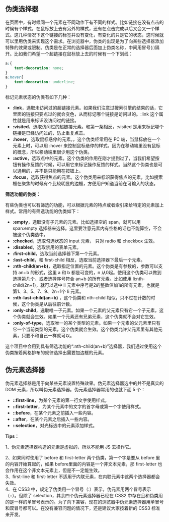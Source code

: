 ## 伪类选择器

在页面中，有时候同一个元素在不同动作下有不同的样式。比如链接在没有点击的时候有个样式，在鼠标放上去有另外的样式，还有在点击完成以后又会又一个样式。这几种情况下这个链接的标签并没有变化，有变化的只是它的状态，这时候就可以里用伪类来实现这个需求。在浏览器中，伪类的出现是为了向某些选择器添加特殊的效果或限制。伪类是在正常的选择器后面加上伪类名称，中间用冒号(:)隔开。比如我们希望一个超链接在鼠标放上去的时候有一个下划线：

```css
a:{
    text-decoration: none;
}
a:hover{
    text-decoration: underline;
}
```

标记元素状态的伪类有如下几种：

- **:link**，选取未访问过的超链接元素。如果我们注意过搜索引擎的结果的话，它里面的链接只要点过的就会变色，从而标记哪个链接是访问过的。:link 这个属性就是用来标识没访问过的链接。
- **:visited**，选取访问过的超链接元素。和第一条相反，:visited 是用来标记哪个链接是已经访问过的，防止重复点击。
- **:hover**，选取鼠标悬停的元素。，这个伪类经常用在 PC 端，当鼠标放在一个元素上时，可以用 :hover 来控制鼠标悬停的样式。因为在移动端里没有鼠标的概念，所以移动端里很少用这个伪类。
- **:active**，选取点中的元素。这个伪类的作用在刚才提到过了，当我们希望按钮有操作反馈的时候，可以用它来标记操作反馈的样式。当然这个伪类也是可以通用的，并不是只能用在按钮上。
- **:focus**，选取获得焦点的元素。这个伪类用来标识获得焦点的元素，比如搜索框在聚焦的时候有个比较明显的边框，方便用户知道当前在可输入的状态。

**筛选功能的伪类：**

有些伪类也可以有筛选的功能，可以根据元素的特点或者索引来给特定的元素加上样式。常用的有筛选功能的伪类如下：

- **:empty**，选取没有子元素的元素。比如选择空的 span，就可以用 span:empty 选择器来选择。这里要注意元素内有空格的话也不能算空，不会被这个伪类选中。
- **:checked**，选取勾选状态的 input 元素， 只对 radio 和 checkbox 生效。
- **:disabled**，选取禁用的表单元素。
- **:first-child**，选取当前选择器下第一个元素。
- **:last-child**，和 first-child 相反，选取当前选择器下最后一个元素。
- **:nth-child(an+b)**，选取指定位置的元素。这个伪类是有参数的，参数可以支持 an+b 的形式，这里 a 和 b 都是可变的，n 从0起。使用这个伪类可以做到选择第几个，或者选择序号符合 an+b 的所有元素。比如使用 li:nth-child(2n+1)，就可以选中 li 元素中序号是2的整数倍加1的所有元素，也就是第1、3、5、7、9、2n+1个 li 元素。
- **:nth-last-child(an+b)** ，这个伪类和 nth-child 相似，只不过在计数的时候，这个伪类是从后往前计数。
- **:only-child**，选取唯一子元素。如果一个元素的父元素只有它一个子元素，这个伪类就会生效。如果一个元素还有兄弟元素，这个伪类就不会对它生效。
- **:only-of-type**，选取唯一的某个类型的元素。如果一个元素的父元素里只有它一个当前类型的元素，这个伪类就会生效。这个伪类允许父元素里有其他元素，只要不和自己一样就可以。

这个项目中会用到具有筛选功能的“:nth-child(an+b)”选择器，我们通过使用这个伪类按着网格排布的规律选择出需要加边框的元素。



## 伪元素选择器

伪元素选择器是用于向某些元素设置特殊效果。伪元素选择器选中的并不是真实的 DOM 元素，所以叫伪元素选择器。伪元素选择器常用的也就下面 5 个：

- **::first-line**，为某个元素的第一行文字使用样式。
- **::first-letter**，为某个元素中的文字的首字母或第一个字使用样式。
- **::before**，在某个元素之前插入一些内容。
- **::after**，在某个元素之后插入一些内容。
- **::selection**，对光标选中的元素添加样式。

**Tips：**

1、伪元素选择器构造的元素是虚拟的，所以不能用 JS 去操作它。

2、如果同时使用了 before 和 first-letter 两个伪类，第一个字是要从 before 里的内容开始算起的，如果 before里面的内容是一个非文本元素，那 first-letter 也会作用在这个非文本元素上，但是不一定能生效。  
3、first-line 和 first-letter 不适用于内联元素，在内联元素中这两个选择器都会失效。  
4、在 CSS3 中，规定了伪类用一个冒号（:）表示，伪元素用两个冒号表示（::）。但除了 selection，其余四个伪元素选择器已经在 CSS2 中存在且和伪类用的是一样的单冒号表示的。为了向下兼容，现在的浏览器中伪元素选择器用单冒号和双冒号都可以。在没有兼容问题的情况下，还是建议大家按着新的 CSS3 标准来开发。


